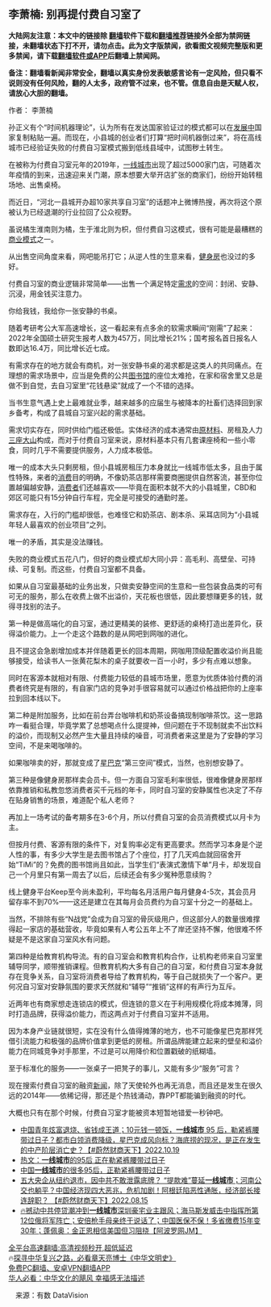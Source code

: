  <!-- 面包屑导航 --> <h2>李萧楠: 别再提付费自习室了</h2> <p class="notice"><b>大陆网友注意：本文中的链接除 <a href="https://github.com/bannedbook/fanqiang" >翻墙</a>软件下载和<a href="https://github.com/killgcd/justmysocks/blob/master/README.md">翻墙推荐</a>链接外全部为禁网链接，未翻墙状态下打不开，请勿点击。此为文字版禁闻，欲看图文视频完整版和更多禁闻，请下载<a href="https://github.com/bannedbook/fanqiang">翻墙软件或APP</a>后翻墙上禁闻网。</p><p>备注：翻墙看新闻非常安全，翻墙以真实身份发表敏感言论有一定风险，但只看不说则没有任何风险，翻的人太多，政府管不过来，也不管。信息自由是天赋人权，请放心大胆的翻墙。</b></p>  <div class="entry"> <p>作者： 李萧楠</p> <p>孙正义有个‌‌‌‌“时间机器理论‌‌‌‌”，认为所有在发达国家验证过的模式都可以在<span class='wp_keywordlink'><a href="https://www.bannedbook.org/forum11/topic335.html" title="禁片：发展中出现的问题，只能靠发展解决？" target="_blank">发展中</a></span>国家复制粘贴一遍。而现在，小县城的创业者们打算‌‌‌‌“把时间机器倒过来‌‌‌‌”，将在高线城市已经验证失败的付费自习室模式搬到低线县域中，试图秽土转生。</p> <p>在被称为付费自习室元年的2019年，<a href="https://www.bannedbook.org/bnews/tag/%E4%B8%80%E7%BA%BF%E5%9F%8E%E5%B8%82/" class="st_tag internal_tag" rel="tag" title="标签 一线城市 下的日志">一线城市</a>出现了超过5000家门店，可随着次年疫情的到来，迅速迎来关门潮，原本想要大举开店扩张的商家们，纷纷开始转租场地、出售桌椅。</p> <p>而近日，‌‌‌‌“河北一县城开办超10家共享自习室‌‌‌‌”的话题冲上微博热搜，再次将这个原被认为已经退潮的行业拉回了公众视野。</p> <p>虽说橘生淮南则为橘，生于淮北则为枳，但付费自习这模式，很有可能是最糟糕的<a href="https://www.bannedbook.org/bnews/tag/%E5%95%86%E4%B8%9A%E6%A8%A1%E5%BC%8F/" class="st_tag internal_tag" rel="tag" title="标签 商业模式 下的日志">商业模式</a>之一。</p> <p>从出售空间角度来看，网吧能吊打它；从逆人性的生意来看，<a href="https://www.bannedbook.org/bnews/tag/%e5%81%a5%e8%ba%ab%e6%88%bf/" class="st_tag internal_tag" rel="tag" title="标签 健身房 下的日志">健身房</a>也没过的多好。</p> <p>付费自习室的商业逻辑非常简单——出售一个满足特定<a href="https://www.bannedbook.org/bnews/tag/%E9%9C%80%E6%B1%82/" class="st_tag internal_tag" rel="tag" title="标签 需求 下的日志">需求</a>的空间：封闭、安静、沉浸，用金钱买注意力。</p> <p>你给我钱，我给你一张安静的书桌。</p>  <p>随着考研考公大军高速增长，这一看起来有点多余的软需求瞬间‌‌‌‌“刚需‌‌‌‌”了起来：2022年全国硕士研究生报考人数为457万，同比增长21%；国考报名首日报名人数即达16.4万，同比增长近七成。</p> <p>有需求存在的地方就会有商机，对一张安静书桌的渴求都是这类人的共同痛点。在理想的需求场景中，应当是免费的公共<a href="https://www.bannedbook.org/bnews/tag/%e5%9b%be%e4%b9%a6%e9%a6%86/" class="st_tag internal_tag" rel="tag" title="标签 图书馆 下的日志">图书馆</a>的座位太难抢，在家和宿舍里又总是做不到自觉，去自习室里‌‌‌‌“花钱悬梁‌‌‌‌”就成了一个不错的选择。</p> <p>当书生意气遇上史上最难就业季，越来越多的应届生与被降本的社畜们选择回到家乡备考，构成了县城自习室兴起的需求基础。</p> <p>需求切实存在，同时供给门槛还极低。实体经济的成本通常由<a href="https://www.bannedbook.org/bnews/tag/%E5%8E%9F%E6%9D%90%E6%96%99/" class="st_tag internal_tag" rel="tag" title="标签 原材料 下的日志">原材料</a>、房租及人力<span class='wp_keywordlink'><a href="https://www.bannedbook.org/forum11/topic333.html" title="禁片：民族主义和三座大山" target="_blank">三座大山</a></span>构成，而对于付费自习室来说，原材料基本只有几套课座椅和一些小零食，同时几乎不需要提供服务，人力成本极低。</p> <p>唯一的成本大头只剩房租，但小县城房租压力本身就比一线城市低太多，且由于属性特殊，来者的<a href="https://www.bannedbook.org/bnews/tag/%e6%b6%88%e8%b4%b9/" class="st_tag internal_tag" rel="tag" title="标签 消费 下的日志">消费</a>目的明确，不像奶茶店那样需要商圈提供自然客流，甚至你位置越偏越安静，<a href="https://www.bannedbook.org/bnews/tag/%E6%B6%88%E8%B4%B9%E8%80%85/" class="st_tag internal_tag" rel="tag" title="标签 消费者 下的日志">消费者</a>们还越喜欢——毕竟在面积本就不大的小县城里，CBD和郊区可能只有15分钟自行车程，完全是可接受的通勤时差。</p> <p>需求存在，入行的门槛却很低，也难怪它和奶茶店、剧本杀、采耳店同为‌‌‌‌“小县城年轻人最喜欢的创业项目‌‌‌‌”之列。</p> <p>唯一的矛盾，其实是没法赚钱。</p> <p>失败的商业模式五花八门，但好的商业模式却大同小异：高毛利、高壁垒、可持续、可复制。而这些，付费自习室都不具备。</p>  <p>如果从自习室最基础的业务出发，只做卖安静空间的生意和一些包装食品类的可有可无的服务，那么在收费上做不出溢价，天花板也很低，因此要想赚更多的钱，就得寻找别的法子。</p> <p>第一种是做高端化的自习室，通过更精美的装修、更舒适的桌椅打造出差异化，获得溢价能力。上一个走这个路数的是从网吧到网咖的进化。</p> <p>且不提这会急剧增加成本并伴随着更长的回本周期，网咖用顶级配置收溢价尚且能够接受，给读书人一张黄花梨木的桌子就要收一百一小时，多少有点难以想象。</p> <p>同时在客源本就相对有限、付费能力较低的县城市场里，愿意为优质体验付费的消费者终究是有限的，有自家门店的竞争对手很容易就可以通过价格战把你的上座率拉到回本线以下。</p> <p>第二种是附加服务，比如在前台弄台咖啡机和奶茶设备搞现制咖啡茶饮。这一思路咋一看挺合理，毕竟学累了总想喝点什么提提神，但问题在于不现制就卖不出饮料的溢价，而现制又必然产生大量且持续的噪音，可消费者来这里是为了安静的学习空间，不是来喝咖啡的。</p> <p>如果咖啡卖的好，那就变成了<a href="https://www.bannedbook.org/bnews/tag/%e6%98%9f%e5%b7%b4%e5%85%8b/" class="st_tag internal_tag" rel="tag" title="标签 星巴克 下的日志">星巴克</a>‌‌‌‌“第三空间‌‌‌‌”模式，当然，也别想安静了。</p> <p>第三种是像健身房那样卖会员卡。但一方面自习室毛利率很低，很难像健身房那样依靠推销和私教忽悠消费者买千元档的年卡，同时自习室的安静属性也决定了不存在贴身销售的场景，难道配个私人老师？</p> <p>再加上一场考试的备考期多在3-6个月，所以付费自习室的会员消费模式以月卡为主。</p>  <p>但按月付费、客源有限的条件下，对复购率必定有更高要求。然而学习本身是个逆人性的事，有多少大学生是去图书馆占了个座位，打了几天鸡血就回宿舍开始‌‌‌‌“TiMi‌‌‌‌”的？免费的图书馆尚且如此，当学生们‌‌‌‌“表演式激情下单‌‌‌‌”月卡，却发现自己一个月里只有第一周去了以后，后续还会有多少冤种愿意续购？</p> <p>线上健身平台Keep至今尚未盈利，平均每名月活用户每月健身4-5次，其会员月留存率不到70%——这还是建立在其每月会员费约为自习室十分之一的基础上。</p> <p>当然，不排除有些‌‌‌‌“N战党‌‌‌‌”会成为自习室的骨灰级用户，但这部分人的数量很难撑得起一家店的基础营收，毕竟如果有人考公五年上不了岸还坚持不懈，他很难不怀疑是不是这家自习室风水有问题。</p> <p>第四种是给教育机构导流。有的自习室会和教育机构合作，让机构老师来自习室里辅导同学，顺带推销课程。但教育机构大多有自己的自习室，和付费自习室本身就存在竞争关系，自习室将消费者导给了教育机构，等于自己就损失了一个客户。更何况自习室对安静氛围的要求天然就和‌‌‌‌“辅导‌‌‌‌”‌‌‌‌“推销‌‌‌‌”这样的有声行为互斥。</p> <p>近两年也有商家想走连锁店的模式，但连锁的意义在于利用规模化将成本摊薄，同时打造品牌，获得溢价能力，而这两点对于付费自习室并不适用。</p> <p>因为本身产业链就很短，实在没有什么值得摊薄的地方，也不可能像星巴克那样凭借引流能力和极强的品牌价值拿到更低的房租。所谓品牌能建立起来的壁垒和溢价能力在同城竞争对手那里，不过是可以用降价和位置戳破的纸糊墙。</p> <p>至于标准化的服务——一张桌子一把凳子的事儿，又能有多少‌‌‌‌“服务‌‌‌‌”可言？</p> <p>现在搜索付费自习室的融资<span class='wp_keywordlink_affiliate'><a href="https://www.bannedbook.org/" title="新闻">新闻</a></span>，除了天使轮外也再无消息，而且还是发生在很久远的2014年——依稀记得，那还是个热钱涌动，靠PPT都能骗到融资的时代。</p>  <p>大概也只有在那个时候，付费自习室才能被资本短暂地错爱一秒钟吧。</p> <!--<div id="taboola-mid-1"></div>--><ul class='op-related-articles' title='相关阅读'> <li><a href='https://www.bannedbook.org/bnews/sohnews/20221019/1799274.html' target='_blank'>中国青年炫富退烧、省钱成王道；10元钱一顿饭，<b>一线城市</b> 95 后，勒紧裤腰带过日子？都市白领消费降级，星巴克成风向标？海底捞的现况，是正在发生的中产阶层消亡史？【#蔚然财商天下】2022.10.19</a></li> <li><a href='https://www.bannedbook.org/bnews/finance/20220920/1786769.html' target='_blank'>热文：<b>一线城市</b>的95后 正在勒紧裤腰带过日子</a></li> <li><a href='https://www.bannedbook.org/bnews/finance/20220919/1786526.html' target='_blank'>中国<b>一线城市</b>的很多95后，正勒紧裤腰带过日子</a></li> <li><a href='https://www.bannedbook.org/bnews/bannedvideo/20220815/1771840.html' target='_blank'>五大央企从纽约退市，因中共不敢泄露底牌？ “提款难”蔓延<b>一线城市</b>；河南公交也躺平？中国经济现四大恶兆，危机加剧！阿根廷陷恶性通胀，经济部长接连辞职？ 【#蔚然财商天下】2022.08.15</a></li> <li><a href='https://www.bannedbook.org/bnews/bannedvideo/20220715/1758525.html' target='_blank'>🔥撼动中共停贷潮冲到<b>一线城市</b>深圳豪宅业主跟风；海马斯发威击中指挥所第12位俄将军阵亡；安倍枪手母亲终于说话了；中国医保不保！多省缴费15年变30年；蓬佩奥：金正恩相信美国但习阻挠【阿波罗网JM】</a></li> </ul> <p class="texttj"> <a href="https://github.com/bannedbook/fanqiang/wiki/V2ray%E6%9C%BA%E5%9C%BA" target="_blank">全平台高速翻墙:高清视频秒开,超低延迟</a><br/> 🔥<a href="https://www.bannedbook.org/bnews/comments/20220808/1768773.html" target="_blank">探寻中华复兴之路，必看章天亮博士《中华文明史》</a><br/> <a href="https://github.com/bannedbook/fanqiang/wiki/%E7%A6%81%E9%97%BB%E7%BD%91%E5%AE%89%E5%8D%93%E7%BF%BB%E5%A2%99%E6%96%B0%E9%97%BBAPP" target="_blank">免费PC翻墙、安卓VPN翻墙APP</a><br/> <a href="https://www.bannedbook.org/bnews/comments/20220220/1694796.html" target="_blank">华人必看：中华文化的飓风 幸福感无法描述</a><br/> </p><p class="src-info">　来源：有数 DataVision </p><a name='sharetosocial'></a> <div style="margin-bottom:5px;padding-bottom:5px;clear:both"> <div id="archive-pix-1" class="banner-ads"> <!-- AuctionX Display platform tag START --> <div id="27602x728x90x621x_ADSLOT1" clicktrack="%%CLICK_URL_ESC%%"></div>  <!-- AuctionX Display platform tag END --> </div> <div id="archive-pix-2" class="banner-ads"> <!-- AuctionX Display platform tag START --> <div id="27556x300x250x621x_ADSLOT1" clicktrack="%%CLICK_URL_ESC%%" style="margin:0 auto;text-align:center"></div>  <!-- AuctionX Display platform tag END --> </div> </div>  <div id="archive-pix-1" class="banner-ads"> <!-- AuctionX Display platform tag START --> <div id="27603x728x90x621x_ADSLOT1" clicktrack="%%CLICK_URL_ESC%%"></div>  <!-- AuctionX Display platform tag END --> </div> </div><!--END ENTRY--> 